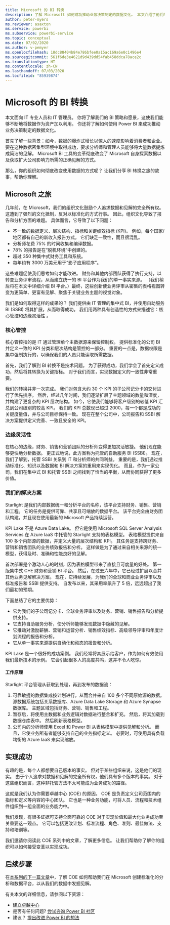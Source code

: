 ```yaml
---
title: Microsoft 的 BI 转换
description: 了解 Microsoft 如何成功推动业务决策制定的数据文化。 本文介绍了他们的 BI 策略和愿景。
author: peter-myers
ms.reviewer: asaxton
ms.service: powerbi
ms.subservice: powerbi-service
ms.topic: conceptual
ms.date: 07/02/2020
ms.author: v-pemyer
ms.openlocfilehash: 18dc88404b84e786bfee0a15ac169a6e0c1496e4
ms.sourcegitcommit: 561f6de3e4621d9d439dd54fab458ddca78ace2c
ms.translationtype: HT
ms.contentlocale: zh-CN
ms.lasthandoff: 07/03/2020
ms.locfileid: "85939874"
---
```

# <a name="microsofts-bi-transformation"></a>Microsoft 的 BI 转换

本文面向 IT 专业人员和 IT 管理员。 你将了解我们的 BI 策略和愿景，这使我们能够不断地将数据作为资产加以利用。 你还将了解如何使用 Power BI 来成功推动业务决策制定的数据文化。

首先了解一些背景：如今，数据的爆炸式增长以惊人的速度影响着消费者和企业。 要在这种数据密集型环境中取得成功，要求分析师和管理人员能够将大量数据提炼成简洁的见解。 Microsoft BI 工具的变革彻底改变了 Microsoft 自身探索数据以及获取扩大公司影响力所需的正确见解的方式。

那么，你的组织如何彻底改变使用数据的方式呢？ 让我们分享 BI 转换之旅的故事，帮助你理解。

## <a name="microsoft-journey"></a>Microsoft 之旅

几年前，在 Microsoft，我们的组织文化鼓励个人追求数据和见解的完全所有权。 这遭到了强烈的文化抵制，反对以标准化的方式行事。 因此，组织文化导致了报告和分析方面的难题。 具体而言，它导致了以下问题：

- 不一致的数据定义、层次结构、指标和关键绩效指标 (KPI)。 例如，每个国家/地区都有自己的新收入报告方式。 它们缺乏一致性，而且很混乱。
- 分析师花费 75% 的时间收集和编译数据。
- 78% 的报告是在“脱机环境”中创建的。
- 超过 350 种集中式财务工具和系统。
- 每年约有 3000 万美元用于“影子应用程序”。

这些难题促使我们思考如何才能改进。 财务和其他内部团队获得了执行支持，以转变业务评审流程，从而建立统一的 BI 平台作为我们的单一事实来源。 （我们稍后将在本文中详细介绍 BI 平台。）最终，这些创新使业务评审从密集的表格视图转变为更简单、更富有见解、聚焦于关键业务主题的视觉对象。

我们是如何取得这样的成果的？ 我们提供由 IT 管理的集中式 BI，并使用自助服务 BI (SSBI) 将其扩展，从而取得成功。 我们用两种具有创造性的方式来描述它：核心管控和边缘灵活性 。

### <a name="discipline-at-the-core"></a>核心管控

核心管控指的是 IT 通过管理单个主数据源来保留控制权。 提供标准化的公司 BI 并定义一致的 KPI 分类和层次结构是管控的一部分。 重要的一点是，数据权限是集中强制执行的，以确保我们的人员只能读取所需数据。

首先，我们了解到 BI 转换不是技术问题。 为了获得成功，我们学会了首先定义成功，然后将其转换为关键指标。 对于我们而言，实现数据定义的一致性非常重要。

我们的转换并非一次完成。 我们对包含大约 30 个 KPI 的子公司记分卡的交付进行了优先排序。 然后，经过几年时间，我们逐渐扩展了主题领域的数量和深度，并构建了更复杂的 KPI 层次结构。 如今，它使我们能够将客户级别的较低 KPI 汇总到公司级别的较高 KPI。 我们的 KPI 总数现已超过 2000，每一个都是成功的关键度量值，并与公司目标保持一致。 现在在整个公司中，公司报告和 SSBI 解决方案提供定义完善、一致且安全的 KPI。

### <a name="flexibility-at-the-edge"></a>边缘灵活性

在核心的边缘，财务、销售和营销团队的分析师变得更加灵活敏捷。 他们现在能够更快地分析数据。 更正式地说，此方案称为托管的自助服务 BI (SSBI)。 现在，我们了解到，托管 SSBI 关系到 IT 和分析师的共同利益。 重要的是，我们通过推动标准化、知识以及数据和 BI 解决方案的重用来实现优化。 而且，作为一家公司，我们在集中式 BI 和托管 SSBI 之间找到了恰当的平衡，从而协同获得了更多价值。

### <a name="our-solution"></a>我们的解决方案

Starlight 是我们内部数据统一和分析平台的名称，该平台支持财务、销售、营销和工程。 它的任务是提供可靠、共享且可缩放的数据平台。 该平台完全由财务团队构建，并且现在使用最新的 Microsoft 产品持续运营。

KPI Lake 不是 Azure Data Lake。 但它是使用 Microsoft SQL Server Analysis Services 在 Azure IaaS 中托管的 Starlight 支持的表格模型。 表格模型提供来自 100 多个内部源的数据，并定义大量的层次结构和 KPI。 其任务是支持跨财务、营销和销售团队的业务绩效报告和分析。 这样做是为了通过来自相关来源的统一模型，获得及时、准确和性能良好的见解。

首次部署是个激动人心的时刻，因为表格模型带来了直接且可度量的好处。 第一版集中式 C+E 财务和营销 BI 平台。 然后，在过去六年中，它已经过扩展以合并其他业务见解解决方案。 现在，它持续发展，为我们的全球和商业业务评审以及标准报告和 SSBI 提供支持。 自发布以来，其采用率飙升了 5 倍，远远超出了我们最初的预期。

下面总结了它的主要优势：

- 它为我们的子公司记分卡、全球业务评审以及财务、营销、销售报告和分析提供支持。
- 它支持自助服务分析，使分析师能够发现数据中隐藏的见解。
- 它推动对激励薪酬、营销和运营分析、销售绩效指标、高级领导评审和年度计划流程的报告和分析。
- 它从单一事实来源提供自动化和动态的报告和分析。

KPI Lake 是一个很好的成功案例。 我们经常将其展示给客户，作为如何有效使用我们最新技术的示例。 它会引起很多人的高度共鸣，这并不令人吃惊。

#### <a name="how-it-works"></a>工作原理

Starlight 平台管理从获取到处理，再到发布的数据流：

1. 可靠敏捷的数据集成按计划进行，从而合并来自 100 多个不同原始源的数据。 源数据系统包括关系数据库、Azure Data Lake Storage 和 Azure Synapse 数据库。 主题区域包括财务、营销、销售和工程。
2. 暂存后，将使用主数据和业务逻辑对数据进行整合和扩充。 然后，将其加载到数据仓库表中。 然后刷新表格模型。
3. 公司内的分析师使用 Excel 和 Power BI 从表格模型中提供见解和分析。 而且，它使业务所有者能够支持自己的业务指标定义。 必要时，可使用具有负载均衡的 Azure IaaS 来实现缩放。

## <a name="deliver-success"></a>实现成功

有趣的是，每个人都想要自己版本的事实。 但对于某些组织来说，这是他们的现实。 由于个人追求对数据和见解的完全所有权，他们具有多个版本的事实。 对于这些组织而言，这种非托管方法不太可能成为业务成功的路径。

这就是我们认为你需要卓越中心 (COE) 的原因。 COE 是负责定义公司范围内的指标和定义等内容的中心团队。 它也是一种业务功能，可将人员、流程和技术组件组织到一组全面的业务能力中。

我们发现，有很多证据可支持全面可靠的 COE 对于实现价值和最大化业务成功至关重要这一观点。 它可以包括更改计划、标准流程、角色、准则、最佳做法、支持和培训等。

我们邀请你阅读此 COE 系列中的文章，了解更多信息。 让我们帮助你了解你的组织可以如何接受变革以实现成功。

## <a name="next-steps"></a>后续步骤

在[本系列的下一篇文章](center-of-excellence-establish.md)中，了解 COE 如何帮助我们在 Microsoft 创建标准化的分析和数据平台，以从我们的数据中发掘见解。

有关本文的详细信息，请参阅以下资源：

- [建立卓越中心](center-of-excellence-establish.md)
- 是否有任何问题? [尝试咨询 Power BI 社区](https://community.powerbi.com/)
- 建议？ [提出改进 Power BI 的想法](https://ideas.powerbi.com/)

